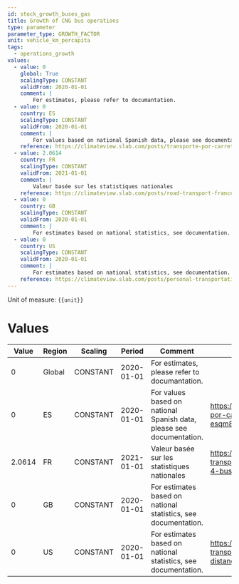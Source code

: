 ```yaml
---
id: stock_growth_buses_gas
title: Growth of CNG bus operations
type: parameter
parameter_type: GROWTH_FACTOR
unit: vehicle_km_percapita
tags:
  - operations_growth
values:
  - value: 0
    global: True
    scalingType: CONSTANT
    validFrom: 2020-01-01
    comment: |
        For estimates, please refer to documantation.
  - value: 0
    country: ES
    scalingType: CONSTANT
    validFrom: 2020-01-01
    comment: |
        For values based on national Spanish data, please see documentation.
    reference: https://climateview.slab.com/posts/transporte-por-carretera-road-transport-esqm8w27#h9fvg-buses
  - value: 2.0614
    country: FR
    scalingType: CONSTANT
    validFrom: 2021-01-01
    comment: |
        Valeur basée sur les statistiques nationales
    reference: https://climateview.slab.com/posts/road-transport-france-eoxjg43o#hjygq-tableau-4-bus-et-cars
  - value: 0
    country: GB
    scalingType: CONSTANT
    validFrom: 2020-01-01
    comment: |
        For estimates based on national statistics, see documentation.
  - value: 0
    country: US
    scalingType: CONSTANT
    validFrom: 2020-01-01
    comment: |
        For estimates based on national statistics, see documentation.
    reference: https://climateview.slab.com/posts/personal-transportation-wtgg2hlu#hjgxc-table-4-distances-travelled-by-buses
---
```



Unit of measure: `{{unit}}`


# Values


| Value | Region | Scaling | Period | Comment | Reference |
|-------|--------|---------|--------|---------|-----------|
| 0 | Global | CONSTANT | 2020-01-01 | For estimates, please refer to documantation. |  |
| 0 | ES | CONSTANT | 2020-01-01 | For values based on national Spanish data, please see documentation. | https://climateview.slab.com/posts/transporte-por-carretera-road-transport-esqm8w27#h9fvg-buses |
| 2.0614 | FR | CONSTANT | 2021-01-01 | Valeur basée sur les statistiques nationales | https://climateview.slab.com/posts/road-transport-france-eoxjg43o#hjygq-tableau-4-bus-et-cars |
| 0 | GB | CONSTANT | 2020-01-01 | For estimates based on national statistics, see documentation. |  |
| 0 | US | CONSTANT | 2020-01-01 | For estimates based on national statistics, see documentation. | https://climateview.slab.com/posts/personal-transportation-wtgg2hlu#hjgxc-table-4-distances-travelled-by-buses |


